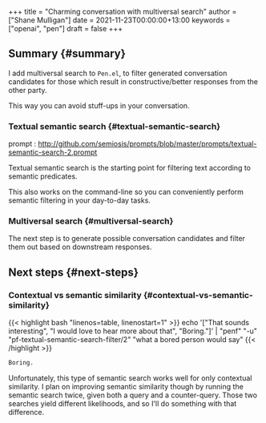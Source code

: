 +++
title = "Charming conversation with multiversal search"
author = ["Shane Mulligan"]
date = 2021-11-23T00:00:00+13:00
keywords = ["openai", "pen"]
draft = false
+++

## Summary {#summary}

I add multiversal search to `Pen.el`, to
filter generated conversation candidates for
those which result in constructive/better
responses from the other party.

This way you can avoid stuff-ups in your
conversation.


### Textual semantic search {#textual-semantic-search}

prompt
: <http://github.com/semiosis/prompts/blob/master/prompts/textual-semantic-search-2.prompt>

Textual semantic search is the starting point
for filtering text according to semantic predicates.

This also works on the command-line so you can
conveniently perform semantic filtering in
your day-to-day tasks.

<!-- Play on asciinema.com -->
<!-- <a title="asciinema recording" href="https://asciinema.org/a/mCgjNfkRHM7gEyI7c1dlSlu9g" target="_blank"><img alt="asciinema recording" src="https://asciinema.org/a/mCgjNfkRHM7gEyI7c1dlSlu9g.svg" /></a> -->
<!-- Play on the blog -->
<script src="https://asciinema.org/a/mCgjNfkRHM7gEyI7c1dlSlu9g.js" id="asciicast-mCgjNfkRHM7gEyI7c1dlSlu9g" async></script>


### Multiversal search {#multiversal-search}

The next step is to generate possible
conversation candidates and filter them out
based on downstream responses.


## Next steps {#next-steps}


### Contextual vs semantic similarity {#contextual-vs-semantic-similarity}

{{< highlight bash "linenos=table, linenostart=1" >}}
echo '["That sounds interesting", "I would love to hear more about that", "Boring."]' |
    "penf" "-u" "pf-textual-semantic-search-filter/2" "what a bored person would say"
{{< /highlight >}}

```bash
Boring.
```

Unfortunately, this type of semantic search
works well for only contextual similarity. I
plan on improving semantic similarity though
by running the semantic search twice, given
both a query and a counter-query. Those two
searches yield different likelihoods, and so
I'll do something with that difference.